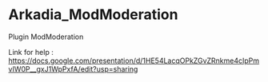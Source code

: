 # Arkadia_ModModeration
Plugin ModModeration


Link for help : https://docs.google.com/presentation/d/1HE54LacqOPkZGvZRnkme4cIpPmvIW0P__gxJ1WpPxfA/edit?usp=sharing
